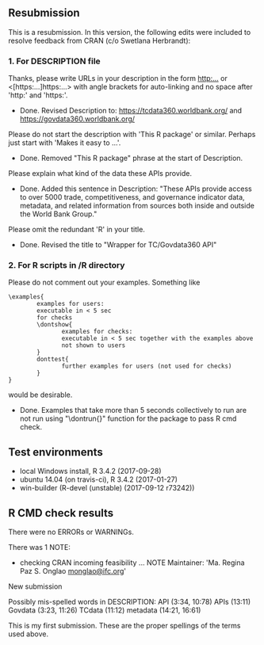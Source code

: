 ## Resubmission
This is a resubmission. In this version, the following edits were included to resolve feedback from CRAN (c/o Swetlana Herbrandt):

### 1. For DESCRIPTION file
Thanks, please write URLs in your description in the form
<http:...> or <[https:...]https:...>
with angle brackets for auto-linking and no space after 'http:' and 'https:'.

* Done. Revised Description to: <https://tcdata360.worldbank.org/> and <https://govdata360.worldbank.org/>

Please do not start the description with 'This R package' or similar. 
Perhaps just start with 'Makes it easy to ...'.
* Done. Removed "This R package" phrase at the start of Description.

Please explain what kind of the data these APIs provide.
* Done. Added this sentence in Description: "These APIs provide access to over 5000 trade, competitiveness, and governance indicator data, metadata, and related information from sources both inside and outside the World Bank Group."

Please omit the redundant 'R' in your title.
* Done. Revised the title to "Wrapper for TC/Govdata360 API"

### 2. For R scripts in /R directory
Please do not comment out your examples.
Something like
```
\examples{
        examples for users:
        executable in < 5 sec
        for checks
        \dontshow{
               examples for checks:
               executable in < 5 sec together with the examples above
               not shown to users
        }
        donttest{
               further examples for users (not used for checks)
        }
}
```
would be desirable.
* Done. Examples that take more than 5 seconds collectively to run are not run using "\dontrun{}" function for the package to pass R cmd check.

## Test environments
* local Windows install, R 3.4.2 (2017-09-28)
* ubuntu 14.04 (on travis-ci), R 3.4.2 (2017-01-27)
* win-builder (R-devel (unstable) (2017-09-12 r73242))

## R CMD check results
There were no ERRORs or WARNINGs. 

There was 1 NOTE:

* checking CRAN incoming feasibility ... NOTE
Maintainer: 'Ma. Regina Paz S. Onglao <monglao@ifc.org>'

New submission

Possibly mis-spelled words in DESCRIPTION:
  API (3:34, 10:78)
  APIs (13:11)
  Govdata (3:23, 11:26)
  TCdata (11:12)
  metadata (14:21, 16:61)

  
This is my first submission.
These are the proper spellings of the terms used above.
